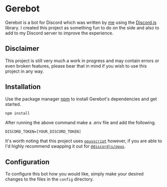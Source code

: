 # Gerebot

Gerebot is a bot for Discord which was written by [me](https://github.com/KieranLProctor) using the [Discord.js](https://discord.js.org/#/) library. I created this project as something fun to do on the side and also to add to my Discord server to improve the experience.

## Disclaimer

This project is still very much a work in progress and may contain errors or even broken features, please bear that in mind if you wish to use this project in any way.

## Installation

Use the package manager [npm](https://www.npmjs.com/) to install Gerebot's dependencies and get started.

```bash
npm install
```

After running the above command make a .env file and add the following.

```
DISCORD_TOKEN=[YOUR_DISCORD_TOKEN]
```

It's worth noting that this project uses [`opusscript`](https://www.npmjs.com/package/opusscript) however, if you are able to I'd highly recommend swapping it out for [`@discordjs/opus`](https://www.npmjs.com/package/@discordjs/opus).

## Configuration

To configure this bot how you would like, simply make your desired changes to the files in the `config` directory.